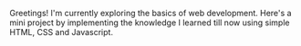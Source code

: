 Greetings!
I'm currently exploring the basics of web development. Here's a mini project by implementing the knowledge I learned till now using simple HTML, CSS and Javascript.
